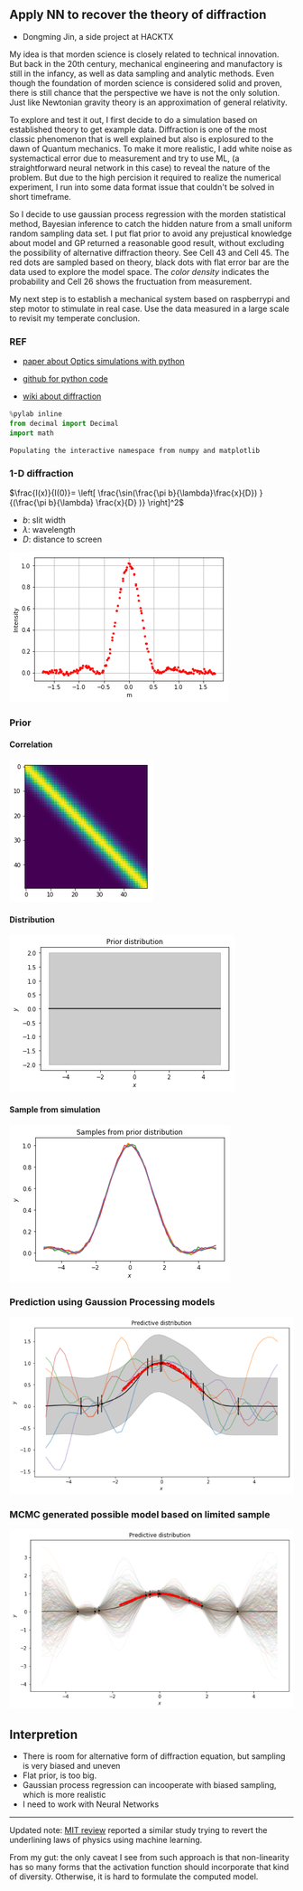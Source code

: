 
## Apply NN to recover the theory of diffraction

- Dongming Jin, a side project at HACKTX 


My idea is that morden science is closely related to technical innovation. But back in the 20th century, mechanical engineering and manufactory is still in the infancy, as well as data sampling and analytic methods. Even though the foundation of morden science is considered solid and proven, there is still chance that the perspective we have is not the only solution. Just like Newtonian gravity theory is an approximation of general relativity. 

To explore and test it out, I first decide to do a simulation based on established theory to get example data. Diffraction is one of the most classic phenomenon that is well explained but also is explosured to the dawn of Quantum mechanics. To make it more realistic, I add white noise as systemactical error due to measurement and try to use ML, (a straightforward neural network in this case) to reveal the nature of the problem. But due to the high percision it required to realize the numerical experiment, I run into some data format issue that couldn't be solved in short timeframe. 

So I decide to use gaussian process regression with the morden statistical method, Bayesian inference to catch the hidden nature from a small uniform random sampling data set. I put flat prior to avoid any prejustical knowledge about model and GP returned a reasonable good result, without excluding the possibility of alternative diffraction theory. See Cell 43 and Cell 45. The red dots are sampled based on theory, black dots with flat error bar are the data used to explore the model space. The _color density_ indicates the probability and Cell 26 shows the fructuation from measurement. 

My next step is to establish a mechanical system based on raspberrypi and step motor to stimulate in real case. Use the data measured in a large scale to revisit my temperate conclusion. 


### REF
* [paper about Optics simulations with python](https://www.osapublishing.org/DirectPDFAccess/47E6CA42-FADB-6891-CA9B67A17E5174B4_354793/ETOP-2015-DTE14.pdf?da=1&id=354793&uri=ETOP-2015-DTE14&seq=0&mobile=no)

* [github for python code](https://github.com/kalekundert/DoubleSlit)

* [wiki about diffraction](https://en.wikipedia.org/wiki/Diffraction)


```python
%pylab inline
from decimal import Decimal
import math
```

    Populating the interactive namespace from numpy and matplotlib


### 1-D diffraction

$\frac{I(x)}{I(0)}= \left[ \frac{\sin(\frac{\pi b}{\lambda}\frac{x}{D}) }{(\frac{\pi b}{\lambda} \frac{x}{D} )} \right]^2$

* $b$: slit width
* $\lambda$: wavelength
* $D$: distance to screen


![png](Simulation_files/Simulation_7_0.png)


### Prior 

#### Correlation

![png](Simulation_files/Simulation_25_0.png)

#### Distribution

![png](Simulation_files/Simulation_26_0.png)

#### Sample from simulation

![png](Simulation_files/Simulation_27_0.png)

### Prediction using Gaussion Processing models

![png](Simulation_files/Simulation_30_1.png)


### MCMC generated possible model based on limited sample

![png](Simulation_files/Simulation_31_1.png)


## Interpretion

* There is room for alternative form of diffraction equation, but sampling is very biased and uneven
* Flat prior, is too big.
* Gaussian process regression can incooperate with biased sampling, which is more realistic
* I need to work with Neural Networks


----


Updated note: [MIT review](https://www.technologyreview.com/s/611798/who-needs-copernicus-if-you-have-machine-learning/) reported a similar study trying to revert the underlining laws of physics using machine learning.

From my gut: the only caveat I see from such approach is that non-linearity has so many forms that the activation function should incorporate that kind of diversity. Otherwise, it is hard to formulate the computed model.


